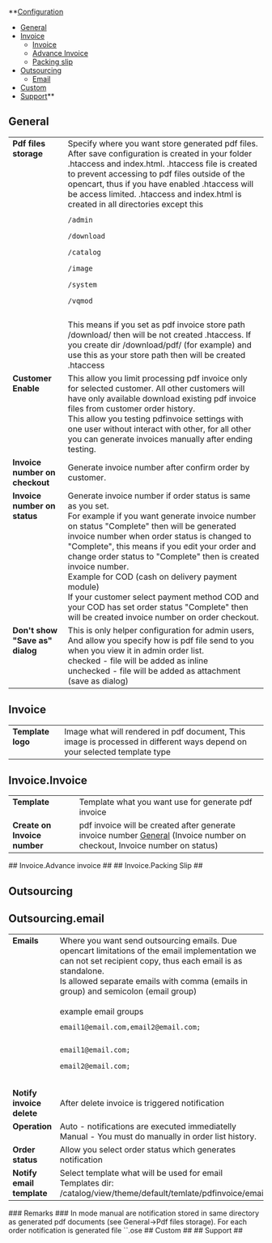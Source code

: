 **[Configuration](pdfinvoice_config.md)
  * [General](pdfinvoice_config#General.md)
  * [Invoice](pdfinvoice_config#Invoice.md)
    * [Invoice](pdfinvoice_config#Invoice.Invoice.md)
    * [Advance Invoice](pdfinvoice_config#Invoice.Advance_invoice.md)
    * [Packing slip](pdfinvoice_config#packing_slip.md)
  * [Outsourcing](pdfinvoice_config#outsourcing.md)
    * [Email](pdfinvoice_config#Oustsourcing.email.md)
  * [Custom](pdfinvoice_config#custom.md)
  * [Support](pdfinvoice_config#support.md)**


## General ##

<table valign='top'>
<tr>
<td valign='top'>
<b>Pdf files storage</b>
</td>
<td>
Specify where you want store generated pdf files. After save configuration is created in your folder .htaccess and index.html. .htaccess file is created to prevent accessing to pdf files outside of the opencart, thus if you have enabled .htaccess will be access limited. .htaccess and index.html is created in all directories except this<br>
<pre><code>/admin<br>
/download<br>
/catalog<br>
/image<br>
/system<br>
/vqmod<br>
</code></pre>
This means if you set as pdf invoice store path /download/ then will be not created .htaccess. If you create dir /download/pdf/ (for example) and use this as your store path then will be created .htaccess<br>
</td>
</tr>
<tr>
<td valign='top'><b>Customer Enable</b></td>
<td>
This allow you limit processing pdf invoice only for selected customer. All other customers will have only available download existing pdf invoice files from customer order history.<br>
This allow you testing pdfinvoice settings with one user without interact with other, for all other you can generate invoices manually after ending testing.<br>
</td>
</tr>

<tr>
<td valign='top'><b>Invoice number on checkout</b></td>
<td>Generate invoice number after confirm order by customer.</td>
</tr>

<tr>
<td valign='top'><b>Invoice number on status</b></td>
<td>
Generate invoice number if order status is same as you set.<br>
For example if you want generate invoice number on status "Complete" then will be generated invoice number when order status is changed to "Complete", this means if you edit your order and change order status to "Complete" then is created invoice number.<br>
Example for COD (cash on delivery payment module)<br>
If your customer select payment method COD and your COD has set order status "Complete" then will be created invoice number on order checkout.<br>
</td>
</tr>

<tr>
<td valign='top'><b>Don't show "Save as" dialog</b></td>
<td>
This is only helper configuration for admin users, And allow you specify how is pdf file send to you when you view it in admin order list.<br />
checked - file will be added as inline<br />
unchecked - file will be added as attachment (save as dialog)<br>
</td>

</tr>
</table>

## Invoice ##

<table>
<tr>
<td valign='top'>
<b>Template logo</b>
</td>
<td>
Image what will rendered in pdf document, This image is processed in different ways depend on your selected template type<br>
</td>
</tr>
</table>

## Invoice.Invoice ##
<table>
<tr>
<td valign='top'><b>Template</b></td>
<td>
Template what you want use for generate pdf invoice<br>
</td>
</tr>

<tr>
<td valign='top'>
<b>Create on Invoice number</b>
</td>
<td>
pdf invoice will be created after generate invoice number <a href='pdfinvoice_config#General.md'>General</a>  (Invoice number on checkout, Invoice number on status)<br>
</td>
</tr>


</table>
## Invoice.Advance invoice ##
## Invoice.Packing Slip ##

## Outsourcing ##

## Outsourcing.email ##

<table>
<tr>
<td valign='top'><b>Emails</b></td>
<td>
Where you want send outsourcing emails. Due opencart limitations of the email implementation we can not set recipient copy, thus each email is as standalone.<br>
Is allowed separate emails with comma (emails in group) and semicolon (email group)<br>
<br />
example email groups<br>
<pre><code>email1@email.com,email2@email.com;<br>
</code></pre>
<pre><code>email1@email.com;<br>
email2@email.com;<br>
</code></pre>
</td>
</tr>
<tr>
<td><b>Notify invoice delete</b></td>
<td>After delete invoice is triggered notification</td>
</tr>
<tr>
<td valign='top'><b>Operation</b></td>
<td>
Auto - notifications are executed immediatelly<br />
Manual - You must do manually in order list history.<br>
</td>
</tr>
<tr>
<td><b>Order status</b></td>
<td>Allow you select order status which generates notification</td>
</tr>
<tr>
<td valign='top'><b>Notify email template</b></td>
<td>
Select template what will be used for email<br />
Templates dir: /catalog/view/theme/default/temlate/pdfinvoice/email/<br>
</td>
</tr>
</table>
### Remarks ###
In mode manual are notification stored in same directory as generated pdf documents (see General->Pdf files storage). For each order notification is generated file `<order_id>`.ose
## Custom ##
## Support ##